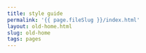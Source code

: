 ```yaml
---
title: style guide
permalink: '{{ page.fileSlug }}/index.html'
layout: old-home.html
slug: old-home
tags: pages
---
```



